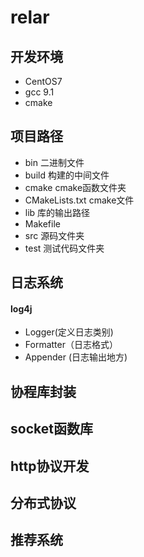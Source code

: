 # relar

## 开发环境
- CentOS7
- gcc 9.1
- cmake

## 项目路径
- bin 二进制文件
- build 构建的中间文件
- cmake cmake函数文件夹
- CMakeLists.txt cmake文件
- lib 库的输出路径
- Makefile
- src 源码文件夹
- test 测试代码文件夹

## 日志系统

#### log4j
- Logger(定义日志类别)
- Formatter（日志格式）
- Appender (日志输出地方)


## 协程库封装

## socket函数库

## http协议开发

## 分布式协议

## 推荐系统


